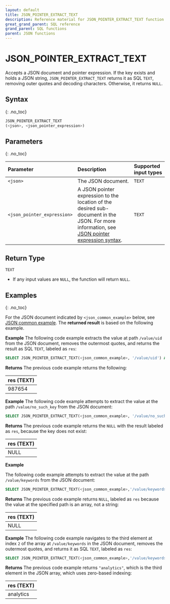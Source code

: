 ```yaml
---
layout: default
title: JSON_POINTER_EXTRACT_TEXT
description: Reference material for JSON_POINTER_EXTRACT_TEXT function
great_grand_parent: SQL reference
grand_parent: SQL functions
parent: JSON functions
---
```


# JSON_POINTER_EXTRACT_TEXT

Accepts a JSON document and pointer expression. If the key exists and holds a JSON string, `JSON_POINTER_EXTRACT_TEXT` returns it as SQL `TEXT`, removing outer quotes and decoding characters. Otherwise, it returns `NULL`.

## Syntax

{: .no_toc}

```sql
JSON_POINTER_EXTRACT_TEXT
(<json>, <json_pointer_expression>)
```

## Parameters

{: .no_toc}

| Parameter                   | Description                                                                                                                                                                              | Supported input types |
|:----------------------------|:-----------------------------------------------------------------------------------------------------------------------------------------------------------------------------------------|:----------------------|
| `<json>`                    | The JSON document.                                                                                                                                                                       | `TEXT`                |
| `<json_pointer_expression>` | A JSON pointer expression to the location of the desired sub-document in the JSON. For more information, see [JSON pointer expression syntax](./index.md#json-pointer-expression-syntax). | `TEXT`                |

## Return Type

`TEXT`

* If any input values are `NULL`, the function will return `NULL`.

## Examples

{: .no_toc}

For the JSON document indicated by `<json_common_example>` below,
see [JSON common example](./index.md#json-common-example). The **returned result** is based on the following example.

**Example**
The following code example extracts the value at path `/value/uid` from the JSON document, removes the outermost quotes, and returns the result as SQL `TEXT`, labeled as `res`:

```sql
SELECT JSON_POINTER_EXTRACT_TEXT(<json_common_example>, '/value/uid') AS res
```

**Returns**
The previous code example returns the following:

| res (TEXT) |
|:-----------|
| 987654     |

**Example**
The following code example attempts to extract the value at the path `/value/no_such_key` from the JSON document:

```sql
SELECT JSON_POINTER_EXTRACT_TEXT(<json_common_example>, '/value/no_such_key') AS res
```

**Returns**
The previous code example returns the `NULL` with the result labeled as `res`, because the key does not exist:

| res (TEXT) |
|:-----------|
| NULL       |

**Example**

The following code example attempts to extract the value at the path `/value/keywords` from the JSON document:

```sql
SELECT JSON_POINTER_EXTRACT_TEXT(<json_common_example>,'/value/keywords') AS res
```

**Returns**
The previous code example returns `NULL`, labeled as `res` because the value at the specified path is an array, not a string:

| res (TEXT) |
|:-----------|
| NULL       |

**Example**
The following code example navigates to the third element at index `2` of the array at `/value/keywords` in the JSON document, removes the outermost quotes, and returns it as SQL `TEXT`, labeled as `res`:

```sql
SELECT JSON_POINTER_EXTRACT_TEXT(<json_common_example>,'/value/keywords/2') AS res
```

**Returns**
The previous code example returns `"analytics"`, which is the third element in the JSON array, which uses zero-based indexing:

| res (TEXT) |
|:-----------|
| analytics  |
 

